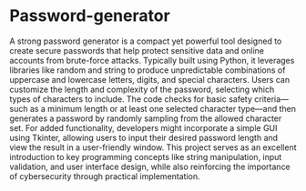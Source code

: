 # Password-generator
A strong password generator is a compact yet powerful tool designed to create secure passwords that help protect sensitive data and online accounts from brute-force attacks. Typically built using Python, it leverages libraries like random and string to produce unpredictable combinations of uppercase and lowercase letters, digits, and special characters. Users can customize the length and complexity of the password, selecting which types of characters to include. The code checks for basic safety criteria—such as a minimum length or at least one selected character type—and then generates a password by randomly sampling from the allowed character set. For added functionality, developers might incorporate a simple GUI using Tkinter, allowing users to input their desired password length and view the result in a user-friendly window. This project serves as an excellent introduction to key programming concepts like string manipulation, input validation, and user interface design, while also reinforcing the importance of cybersecurity through practical implementation.
